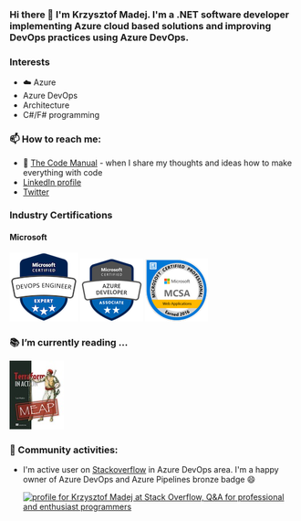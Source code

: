 ### Hi there 👋 I'm Krzysztof Madej. I'm a .NET software developer implementing Azure cloud based solutions and improving DevOps practices using Azure DevOps.


### Interests
- :cloud: Azure
- Azure DevOps
- Architecture
- C#/F# programming

### 📫 How to reach me:
- :memo: [The Code Manual](http://thecodemanual.pl/) - when I share my thoughts and ideas how to make everything with code
- [LinkedIn profile](https://www.linkedin.com/in/krzysztof-madej/)
- [Twitter](https://twitter.com/kmadof)

### Industry Certifications
#### Microsoft
[<img src="Images/microsoft-certified-devops-engineer-expert.png">](https://www.youracclaim.com/badges/5c909d3a-fb3e-48a3-83f7-e041d4b646a2)
[<img src="Images/azure-developer-associate.png">](https://www.youracclaim.com/earner/earned/badge/91840ac8-442d-451d-8cfe-f3eb51cf9a4e)
[<img src="Images/MCSA_Web_Applications-01.png">](https://www.youracclaim.com/earner/earned/badge/147a6e05-89c1-44bd-8c1f-1d8667e1e7cd)

### :books: I’m currently reading ...
[<img src="Images/Winkler-Terraform-MEAP-HI.png">](https://www.manning.com/books/terraform-in-action)

### 👯 Community activities:
- I'm active user on [Stackoverflow](https://stackoverflow.com/users/2347999/krzysztof-madej) in Azure DevOps area. I'm a happy owner of Azure DevOps and Azure Pipelines bronze badge 😄

    <a href="https://stackoverflow.com/users/2347999/krzysztof-madej"><img src="https://stackoverflow.com/users/flair/2347999.png" width="208" height="58" alt="profile for Krzysztof Madej at Stack Overflow, Q&amp;A for professional and enthusiast programmers" title="profile for Krzysztof Madej at Stack Overflow, Q&amp;A for professional and enthusiast programmers"></a>

<!--
**kmadof/kmadof** is a ✨ _special_ ✨ repository because its `README.md` (this file) appears on your GitHub profile.

Here are some ideas to get you started:

- 🔭 I’m currently working on ...
- 🌱 I’m currently learning ...
- 👯 I’m looking to collaborate on ...
- 🤔 I’m looking for help with ...
- 💬 Ask me about ...
- 📫 How to reach me: ...
- 😄 Pronouns: ...
- ⚡ Fun fact: ...
-->
